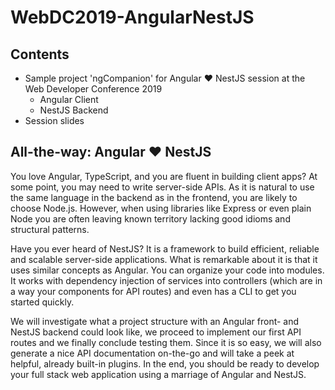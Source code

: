 # WebDC2019-AngularNestJS

## Contents

- Sample project 'ngCompanion' for Angular ❤️ NestJS session at the Web Developer Conference 2019
  - Angular Client
  - NestJS Backend
- Session slides

## All-the-way: Angular ❤️ NestJS

You love Angular, TypeScript, and you are fluent in building client apps? At some point, you may need to write server-side APIs. As it is natural to use the same language in the backend as in the frontend, you are likely to choose Node.js. However, when using libraries like Express or even plain Node you are often leaving known territory lacking good idioms and structural patterns.

Have you ever heard of NestJS? It is a framework to build efficient, reliable and scalable server-side applications. What is remarkable about it is that it uses similar concepts as Angular. You can organize your code into modules. It works with dependency injection of services into controllers (which are in a way your components for API routes) and even has a CLI to get you started quickly.

We will investigate what a project structure with an Angular front- and NestJS backend could look like, we proceed to implement our first API routes and we finally conclude testing them. Since it is so easy, we will also generate a nice API documentation on-the-go and will take a peek at helpful, already built-in plugins. In the end, you should be ready to develop your full stack web application using a marriage of Angular and NestJS.
